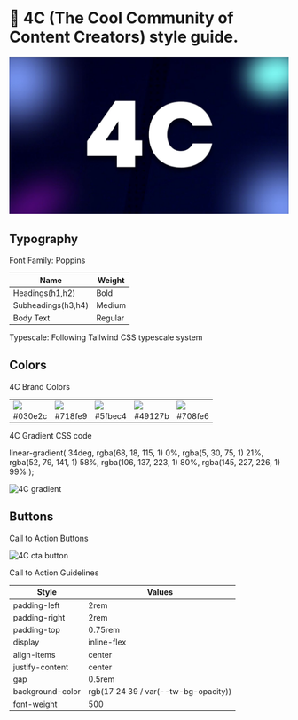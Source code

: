 # :gem: 4C (The Cool Community of Content Creators) style guide.

<img src='./mediakit/4c_banner.jpg' alt='4C logo'>




## Typography 

Font Family: Poppins

| Name          | Weight | 
| ------------- | ------------- |
| Headings(h1,h2) |Bold|
| Subheadings(h3,h4) |Medium|
| Body Text |Regular|

Typescale: Following Tailwind CSS typescale system

## Colors

4C Brand Colors

<table>
    <tr>
        <td><img src="http://placehold.jp/030e2c/ffffff/80x80.png?text=%20"> <br>#030e2c</td>
        <td><img src="http://placehold.jp/718fe9/ffffff/80x80.png?text=%20"> <br>#718fe9</td>
        <td><img src="http://placehold.jp/5fbec4/ffffff/80x80.png?text=%20"> <br>#5fbec4</td>
        <td><img src="http://placehold.jp/49127b/ffffff/80x80.png?text=%20"> <br>#49127b</td>
        <td><img src="http://placehold.jp/708fe6/ffffff/80x80.png?text=%20"> <br>#708fe6</td>
    </tr>
</table>

4C Gradient CSS code

linear-gradient( 34deg, rgba(68, 18, 115, 1) 0%, rgba(5, 30, 75, 1) 21%, rgba(52, 79, 141, 1) 58%, rgba(106, 137, 223, 1) 80%, rgba(145, 227, 226, 1) 99% );

<img src='https://ik.imagekit.io/u33i3sss0/4c/4c_gradient_iEc5YnyaL.png?ik-sdk-version=javascript-1.4.3&updatedAt=1669915186734' alt='4C gradient'>

## Buttons

Call to Action Buttons

<img src='https://ik.imagekit.io/u33i3sss0/4c/Screenshot_2022-12-01_at_12-46-50_4C_-_Creator_Community_RFydcD8tX.png?ik-sdk-version=javascript-1.4.3&updatedAt=1669916827713' alt='4C cta button'>


Call to Action Guidelines

| Style         | Values | 
| ------------- | ------------- |
| padding-left  | 2rem   |
| padding-right | 2rem   |
| padding-top   | 0.75rem|
| display       | inline-flex|
| align-items   | center|
|justify-content| center|
| gap           | 0.5rem|
| background-color| rgb(17 24 39 / var(--tw-bg-opacity))|
|font-weight    | 500   |
